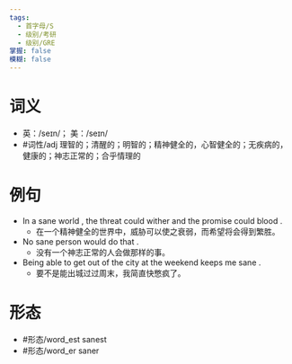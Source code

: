 ```yaml
---
tags:
  - 首字母/S
  - 级别/考研
  - 级别/GRE
掌握: false
模糊: false
---
```

# 词义
- 英：/seɪn/； 美：/seɪn/
- #词性/adj  理智的；清醒的；明智的；精神健全的，心智健全的；无疾病的，健康的；神志正常的；合乎情理的
# 例句
- In a sane world , the threat could wither and the promise could blood .
	- 在一个精神健全的世界中，威胁可以使之衰弱，而希望将会得到繁胜。
- No sane person would do that .
	- 没有一个神志正常的人会做那样的事。
- Being able to get out of the city at the weekend keeps me sane .
	- 要不是能出城过过周末，我简直快憋疯了。
# 形态
- #形态/word_est sanest
- #形态/word_er saner
